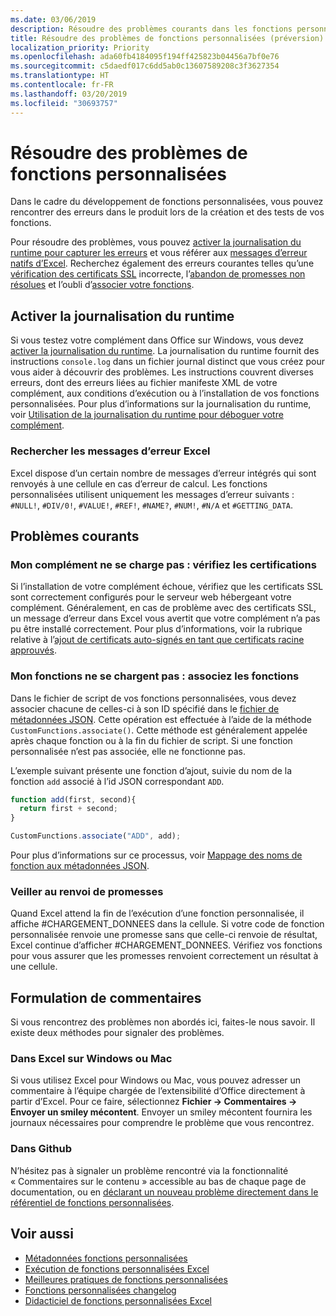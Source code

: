 ```yaml
---
ms.date: 03/06/2019
description: Résoudre des problèmes courants dans les fonctions personnalisées d’Excel.
title: Résoudre des problèmes de fonctions personnalisées (préversion)
localization_priority: Priority
ms.openlocfilehash: ada60fb4184095f194ff425823b04456a7bf0e76
ms.sourcegitcommit: c5daedf017c6dd5ab0c13607589208c3f3627354
ms.translationtype: HT
ms.contentlocale: fr-FR
ms.lasthandoff: 03/20/2019
ms.locfileid: "30693757"
---
```

# <a name="troubleshoot-custom-functions"></a>Résoudre des problèmes de fonctions personnalisées

Dans le cadre du développement de fonctions personnalisées, vous pouvez rencontrer des erreurs dans le produit lors de la création et des tests de vos fonctions.

Pour résoudre des problèmes, vous pouvez [activer la journalisation du runtime pour capturer les erreurs](#enable-runtime-logging) et vous référer aux [messages d’erreur natifs d’Excel](#check-for-excel-error-messages). Recherchez également des erreurs courantes telles qu’une [vérification des certificats SSL](#verify-ssl-certificates) incorrecte, l’[abandon de promesses non résolues](#ensure-promises-return) et l’oubli d’[associer votre fonctions](#associate-your-functions).

## <a name="enable-runtime-logging"></a>Activer la journalisation du runtime

Si vous testez votre complément dans Office sur Windows, vous devez [activer la journalisation du runtime](https://docs.microsoft.com/fr-FR/office/dev/add-ins/testing/troubleshoot-manifest#use-runtime-logging-to-debug-your-add-in). La journalisation du runtime fournit des instructions `console.log` dans un fichier journal distinct que vous créez pour vous aider à découvrir des problèmes. Les instructions couvrent diverses erreurs, dont des erreurs liées au fichier manifeste XML de votre complément, aux conditions d’exécution ou à l’installation de vos fonctions personnalisées.  Pour plus d’informations sur la journalisation du runtime, voir [Utilisation de la journalisation du runtime pour déboguer votre complément](https://docs.microsoft.com/fr-FR/office/dev/add-ins/testing/troubleshoot-manifest#use-runtime-logging-to-debug-your-add-in).  

### <a name="check-for-excel-error-messages"></a>Rechercher les messages d’erreur Excel

Excel dispose d’un certain nombre de messages d’erreur intégrés qui sont renvoyés à une cellule en cas d’erreur de calcul. Les fonctions personnalisées utilisent uniquement les messages d’erreur suivants : `#NULL!`, `#DIV/0!`, `#VALUE!`, `#REF!`, `#NAME?`, `#NUM!`, `#N/A` et `#GETTING_DATA`.

## <a name="common-issues"></a>Problèmes courants

### <a name="my-add-in-wont-load-verify-certifications"></a>Mon complément ne se charge pas : vérifiez les certifications

Si l’installation de votre complément échoue, vérifiez que les certificats SSL sont correctement configurés pour le serveur web hébergeant votre complément. Généralement, en cas de problème avec des certificats SSL, un message d’erreur dans Excel vous avertit que votre complément n’a pas pu être installé correctement. Pour plus d’informations, voir la rubrique relative à l’[ajout de certificats auto-signés en tant que certificats racine approuvés](https://github.com/OfficeDev/generator-office/blob/master/src/docs/ssl.md).

### <a name="my-functions-wont-load-associate-functions"></a>Mon fonctions ne se chargent pas : associez les fonctions

Dans le fichier de script de vos fonctions personnalisées, vous devez associer chacune de celles-ci à son ID spécifié dans le [fichier de métadonnées JSON](custom-functions-json.md). Cette opération est effectuée à l’aide de la méthode `CustomFunctions.associate()`. Cette méthode est généralement appelée après chaque fonction ou à la fin du fichier de script. Si une fonction personnalisée n’est pas associée, elle ne fonctionne pas.

L’exemple suivant présente une fonction d’ajout, suivie du nom de la fonction `add` associé à l’id JSON correspondant `ADD`.

```js
function add(first, second){
  return first + second;
}

CustomFunctions.associate("ADD", add);
```

Pour plus d’informations sur ce processus, voir [Mappage des noms de fonction aux métadonnées JSON](https://docs.microsoft.com/fr-FR/office/dev/add-ins/excel/custom-functions-best-practices#associating-function-names-with-json-metadata).

### <a name="ensure-promises-return"></a>Veiller au renvoi de promesses

Quand Excel attend la fin de l’exécution d’une fonction personnalisée, il affiche #CHARGEMENT_DONNEES dans la cellule. Si votre code de fonction personnalisée renvoie une promesse sans que celle-ci renvoie de résultat, Excel continue d’afficher #CHARGEMENT_DONNEES. Vérifiez vos fonctions pour vous assurer que les promesses renvoient correctement un résultat à une cellule.

## <a name="reporting-feedback"></a>Formulation de commentaires

Si vous rencontrez des problèmes non abordés ici, faites-le nous savoir. Il existe deux méthodes pour signaler des problèmes.

### <a name="in-excel-on-windows-or-mac"></a>Dans Excel sur Windows ou Mac

Si vous utilisez Excel pour Windows ou Mac, vous pouvez adresser un commentaire à l’équipe chargée de l’extensibilité d’Office directement à partir d’Excel. Pour ce faire, sélectionnez **Fichier -> Commentaires -> Envoyer un smiley mécontent**. Envoyer un smiley mécontent fournira les journaux nécessaires pour comprendre le problème que vous rencontrez.

### <a name="in-github"></a>Dans Github

N’hésitez pas à signaler un problème rencontré via la fonctionnalité « Commentaires sur le contenu » accessible au bas de chaque page de documentation, ou en [déclarant un nouveau problème directement dans le référentiel de fonctions personnalisées](https://github.com/OfficeDev/Excel-Custom-Functions/issues).

## <a name="see-also"></a>Voir aussi

* [Métadonnées fonctions personnalisées](custom-functions-json.md)
* [Exécution de fonctions personnalisées Excel](custom-functions-runtime.md)
* [Meilleures pratiques de fonctions personnalisées](custom-functions-best-practices.md)
* [Fonctions personnalisées changelog](custom-functions-changelog.md)
* [Didacticiel de fonctions personnalisées Excel](../tutorials/excel-tutorial-create-custom-functions.md)
